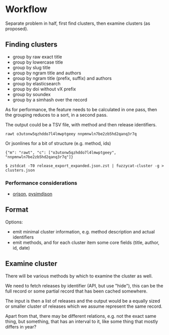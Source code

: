 # Workflow

Separate problem in half, first find clusters, then examine clusters (as
proposed).

## Finding clusters

* group by raw exact title
* group by lowercase title
* group by slug title
* group by ngram title and authors
* group by ngram title (prefix, suffix) and authors
* group by elasticsearch
* group by doi without vX prefix
* group by soundex
* group by a simhash over the record

As for performance, the feature needs to be calculated in one pass, then the
grouping reduces to a sort, in a second pass.

The output could be a TSV file, with method and then release identifiers.

```
rawt o3utonw5qzhddo7l4lmwptgeey nnpmnwln7be2zb5hd2qanq3r7q
```

Or jsonlines for a bit of structure (e.g. method, ids)

```
{"m": "rawt", "c": ["o3utonw5qzhddo7l4lmwptgeey", "nnpmnwln7be2zb5hd2qanq3r7q"]}
```

```
$ zstdcat -T0 release_export_expanded.json.zst | fuzzycat-cluster -g > clusters.json
```

### Performance considerations

* [orjson](https://github.com/ijl/orjson), [pysimdjson](https://github.com/TkTech/pysimdjson)

## Format

Options:

* emit minimal cluster information, e.g. method description and actual identifiers
* emit methods, and for each cluster item some core fields (title, author, id, date)

## Examine cluster

There will be various methods by which to examine the cluster as well.

We need to fetch releases by identifier (API, but use "hide"), this can be the
full record or some partial record that has been cached somewhere.

The input is then a list of releases and the output would be a equally sized or
smaller cluster of releases which we assume represent the same record.

Apart from that, there may be different relations, e.g. not the exact same
thing, but something, that has an interval to it, like some thing that mostly
differs in year?
